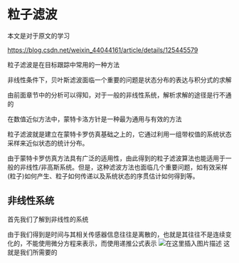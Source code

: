 # 粒子滤波

本文是对于原文的学习

https://blog.csdn.net/weixin_44044161/article/details/125445579

粒子滤波是在目标跟踪中常用的一种方法

非线性条件下，贝叶斯滤波面临一个重要的问题是状态分布的表达与积分式的求解

由前面章节中的分析可以得知，对于一般的非线性系统，解析求解的途径是行不通的

在数值近似方法中，蒙特卡洛方针是一种最为通用与有效的方法

粒子滤波就是建立在蒙特卡罗仿真基础之上的，它通过利用一组带权值的系统状态采样来近似状态的统计分布。

由于蒙特卡罗仿真方法具有广泛的适用性，由此得到的粒子滤波算法也能适用于一般的非线性/非高斯系统。但是，这种滤波方法也面临几个重要问题，如有效采样(粒子)如何产生、粒子如何传递以及系统状态的序贯估计如何得到等。

## 非线性系统

首先我们了解到非线性的系统

由于我们得到是时间与其相关传感器信息往往是离散的，也就是其往往不是连续变化的，不能使用微分方程来表示，而使用递推公式表示
![在这里插入图片描述](https://img-blog.csdnimg.cn/direct/6bcbcdadf8744ce0aec46b2fd4922325.png)
这就是我们所需要的